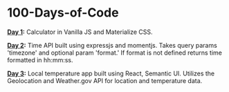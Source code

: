 # 100-Days-of-Code

**[Day 1](https://github.com/hudasyed/100-Days-of-Code/tree/master/day-1-calculator):** Calculator in Vanilla JS and Materialize CSS.

**[Day 2](https://github.com/hudasyed/100-Days-of-Code/tree/master/day-2-timeapi):** Time API built using expressjs and momentjs. Takes query params 'timezone' and optional param 'format.' If format is not defined returns time formatted in hh:mm:ss.

**[Day 3](https://github.com/hudasyed/100-Days-of-Code/tree/master/day-3-myweather):** Local temperature app built using React, Semantic UI. Utilizes the Geolocation and Weather.gov API for location and temperature data.